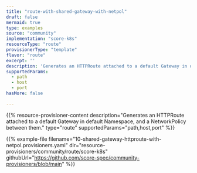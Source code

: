 ```yaml
---
title: "route-with-shared-gateway-with-netpol"
draft: false
mermaid: true
type: examples
source: "community"
implementation: "score-k8s"
resourceType: "route"
provisionerType: "template"
flavor: "route"
excerpt: ''
description: 'Generates an HTTPRoute attached to a default Gateway in default Namespace, and a NetworkPolicy between them.'
supportedParams: 
  - path
  - host
  - port
hasMore: false

---
```


{{% resource-provisioner-content description="Generates an HTTPRoute attached to a default Gateway in default Namespace, and a NetworkPolicy between them." type="route" supportedParams="path,host,port" %}}

{{% example-file filename="10-shared-gateway-httproute-with-netpol.provisioners.yaml" dir="resource-provisioners/community/route/score-k8s" githubUrl="https://github.com/score-spec/community-provisioners/blob/main" %}}
